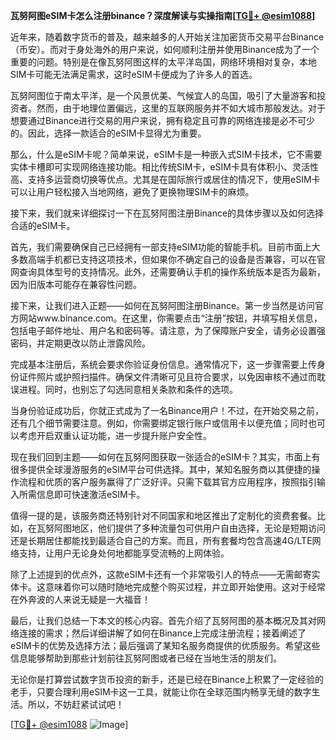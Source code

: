**瓦努阿图eSIM卡怎么注册binance？深度解读与实操指南[[TG💪+ @esim1088](https://t.me/s/esim1088)]**

近年来，随着数字货币的普及，越来越多的人开始关注加密货币交易平台Binance（币安）。而对于身处海外的用户来说，如何顺利注册并使用Binance成为了一个重要的问题。特别是在像瓦努阿图这样的太平洋岛国，网络环境相对复杂，本地SIM卡可能无法满足需求，这时eSIM卡便成为了许多人的首选。

瓦努阿图位于南太平洋，是一个风景优美、气候宜人的岛国，吸引了大量游客和投资者。然而，由于地理位置偏远，这里的互联网服务并不如大城市那般发达。对于想要通过Binance进行交易的用户来说，拥有稳定且可靠的网络连接是必不可少的。因此，选择一款适合的eSIM卡显得尤为重要。

那么，什么是eSIM卡呢？简单来说，eSIM卡是一种嵌入式SIM卡技术，它不需要实体卡槽即可实现网络连接功能。相比传统SIM卡，eSIM卡具有体积小、灵活性高、支持多运营商切换等优点。尤其是在国际旅行或居住的情况下，使用eSIM卡可以让用户轻松接入当地网络，避免了更换物理SIM卡的麻烦。

接下来，我们就来详细探讨一下在瓦努阿图注册Binance的具体步骤以及如何选择合适的eSIM卡。

首先，我们需要确保自己已经拥有一部支持eSIM功能的智能手机。目前市面上大多数高端手机都已支持这项技术，但如果你不确定自己的设备是否兼容，可以在官网查询具体型号的支持情况。此外，还需要确认手机的操作系统版本是否为最新，因为旧版本可能存在兼容性问题。

接下来，让我们进入正题——如何在瓦努阿图注册Binance。第一步当然是访问官方网站www.binance.com。在这里，你需要点击“注册”按钮，并填写相关信息，包括电子邮件地址、用户名和密码等。请注意，为了保障账户安全，请务必设置强密码，并定期更改以防止泄露风险。

完成基本注册后，系统会要求你验证身份信息。通常情况下，这一步骤需要上传身份证件照片或护照扫描件。确保文件清晰可见且符合要求，以免因审核不通过而耽误进程。同时，也别忘了勾选同意相关条款和条件的选项。

当身份验证成功后，你就正式成为了一名Binance用户！不过，在开始交易之前，还有几个细节需要注意。例如，你需要绑定银行账户或信用卡以便充值；同时也可以考虑开启双重认证功能，进一步提升账户安全性。

现在我们回到主题——如何在瓦努阿图获取一张适合的eSIM卡？其实，市面上有很多提供全球漫游服务的eSIM平台可供选择。其中，某知名服务商以其便捷的操作流程和优质的客户服务赢得了广泛好评。只需下载其官方应用程序，按照指引输入所需信息即可快速激活eSIM卡。

值得一提的是，该服务商还特别针对不同国家和地区推出了定制化的资费套餐。比如，在瓦努阿图地区，他们提供了多种流量包可供用户自由选择，无论是短期访问还是长期居住都能找到最适合自己的方案。而且，所有套餐均包含高速4G/LTE网络支持，让用户无论身处何地都能享受流畅的上网体验。

除了上述提到的优点外，这款eSIM卡还有一个非常吸引人的特点——无需邮寄实体卡。这意味着你可以随时随地完成整个购买过程，并立即开始使用。这对于经常在外奔波的人来说无疑是一大福音！

最后，让我们总结一下本文的核心内容。首先介绍了瓦努阿图的基本概况及其对网络连接的需求；然后详细讲解了如何在Binance上完成注册流程；接着阐述了eSIM卡的优势及选择方法；最后强调了某知名服务商提供的优质服务。希望这些信息能够帮助到那些计划前往瓦努阿图或者已经在当地生活的朋友们。

无论你是打算尝试数字货币投资的新手，还是已经在Binance上积累了一定经验的老手，只要合理利用eSIM卡这一工具，就能让你在全球范围内畅享无缝的数字生活。所以，不妨赶紧试试吧！

[[TG💪+ @esim1088](https://t.me/s/esim1088) ![Image](https://i.postimg.cc/4NQfJmqS/Snipaste-2025-05-13-00-14-12.png)]